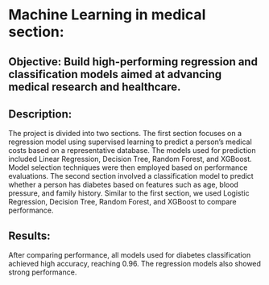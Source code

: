 # Machine Learning in medical section:
## Objective: Build high-performing regression and classification models aimed at advancing medical research and healthcare.
## Description:
The project is divided into two sections. The first section focuses on a regression model using supervised learning to predict a person’s medical costs based on a representative database. The models used for prediction included Linear Regression, Decision Tree, Random Forest, and XGBoost. Model selection techniques were then employed based on performance evaluations.
The second section involved a classification model to predict whether a person has diabetes based on features such as age, blood pressure, and family history. Similar to the first section, we used Logistic Regression, Decision Tree, Random Forest, and XGBoost to compare performance.
## Results:
After comparing performance, all models used for diabetes classification achieved high accuracy, reaching 0.96. The regression models also showed strong performance.

